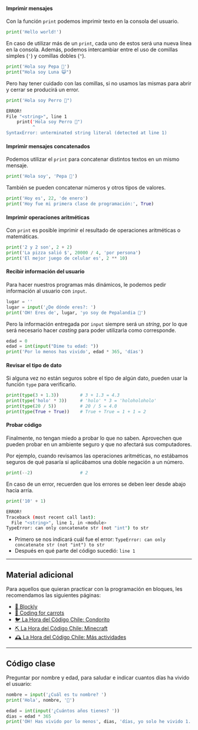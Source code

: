 #### Imprimir mensajes

Con la función `print` podemos imprimir texto en la consola del usuario.

```python
print('Hello world!')
```

En caso de utilizar más de un `print`, cada uno de estos será una nueva línea en la consola. Además, podemos intercambiar entre el uso de comillas simples (`'`) y comillas dobles (`"`).

```python
print('Hola soy Pepa 🐢')
print("Hola soy Luna 😺")
```

Pero hay tener cuidado con las comillas, si no usamos las mismas para abrir y cerrar se producirá un error.

```python
print('Hola soy Perro 🐶")
```
```bash
ERROR!
File "<string>", line 1
    print('Hola soy Perro 🐶")
          ^
SyntaxError: unterminated string literal (detected at line 1)
```

#### Imprimir mensajes concatenados

Podemos utilizar el `print` para concatenar distintos textos en un mismo mensaje.
```python
print('Hola soy', 'Pepa 🐢')
```

También se pueden concatenar números y otros tipos de valores.
```python
print('Hoy es', 22, 'de enero')
print('Hoy fue mi primera clase de programación:', True)
```

#### Imprimir operaciones aritméticas

Con `print` es posible imprimir el resultado de operaciones aritméticas o matemáticas.
```python
print('2 y 2 son', 2 + 2)
print('La pizza salió $', 20000 / 4, 'por persona')
print('El mejor juego de celular es', 2 ** 10)
```

#### Recibir información del usuario

Para hacer nuestros programas más dinámicos, le podemos pedir información al usuario con `input`.
```python
lugar = ''
lugar = input('¿De dónde eres?: ')
print('OH! Eres de', lugar, 'yo soy de Pepalandia 🚩')
```

Pero la información entregada por `input` siempre será un _string_, por lo que será necesario hacer _casting_ para poder utilizarla como corresponde.
```python
edad = 0
edad = int(input("Dime tu edad: "))
print('Por lo menos has vivido', edad * 365, 'días')
```

#### Revisar el tipo de dato

Si alguna vez no están seguros sobre el tipo de algún dato, pueden usar la función `type` para verificarlo.
```python
print(type(3 + 1.3))        # 3 + 1.3 = 4.3
print(type('holo' * 3))     # 'holo' * 3 = 'holoholoholo'
print(type(20 / 5))         # 20 / 5 = 4.0
print(type(True + True))    # True + True = 1 + 1 = 2
```

#### Probar código

Finalmente, no tengan miedo a probar lo que no saben. Aprovechen que pueden probar en un ambiente seguro y que no afectará sus computadores.

Por ejemplo, cuando revisamos las operaciones aritméticas, no estábamos seguros de qué pasaría si aplicábamos una doble negación a un número.
```python
print(--2)                  # 2
```

En caso de un error, recuerden que los errores se deben leer desde abajo hacia arría.
```python
print('10' + 1)
```
```bash
ERROR!
Traceback (most recent call last):
  File "<string>", line 1, in <module>
TypeError: can only concatenate str (not "int") to str
```
* Primero se nos indicará cuál fue el error: `TypeError: can only concatenate str (not "int") to str`
* Después en qué parte del código sucedió: `line 1`



---

## Material adicional

Para aquellos que quieran practicar con la programación en bloques, les recomendamos las siguientes páginas:
* [🧩 Blockly](https://blockly.games/?lang=es)
* [🥕 Coding for carrots](https://www.google.com/doodles/celebrating-50-years-of-kids-coding?doodle=32615474&platform=2&domain_name=google.com&hl=es)
* [🐦 La Hora del Código Chile: Condorito](https://www.horadelcodigo.cl/condorito/v2/juego/level1.html)
* [⛏️ La Hora del Código Chile: Minecraft](https://studio.code.org/s/mc/lessons/1/levels/1?lang=es-MX)
* [🕰️ La Hora del Código Chile: Más actividades](https://horadelcodigo.cl/tutoriales/)



---

## Código clase

Preguntar por nombre y edad, para saludar e indicar cuantos días ha vivido el usuario:
```python
nombre = input('¿Cuál es tu nombre? ')
print('Hola', nombre, '💖')

edad = int(input('¿Cuántos años tienes? '))
dias = edad * 365
print('OH! Has vivido por lo menos', dias, 'días, yo solo he vivido 1.')
```